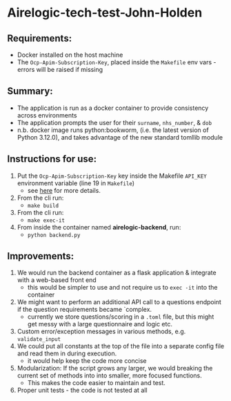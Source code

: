 # Airelogic-tech-test-John-Holden

## Requirements:
- Docker installed on the host machine
- The `Ocp-Apim-Subscription-Key`, placed inside the `Makefile` env vars - errors will be raised if missing

## Summary:
- The application is run as a docker container to provide consistency across environments
- The application prompts the user for their `surname`, `nhs_number`, & `dob`
- n.b. docker image runs python:bookworm, (i.e. the latest version of Python 3.12.0), and takes advantage of the new standard tomllib module


## Instructions for use:
1. Put the `Ocp-Apim-Subscription-Key` key inside the Makefile `API_KEY` environment variable (line 19 in `Makefile`) 
    - see [here](https://github.com/airelogic/tech-test-portal/blob/main/T2-Lifestyle-Checker/Readme.md#api-details) for more details.
2. From the cli run:
    - `make build`
3. From the cli run:
    - `make exec-it`
4. From inside the container named **airelogic-backend**, run:
    - `python backend.py`


## Improvements:
1. We would run the backend container as a flask application & integrate with a web-based front end
    - this would be simpler to use and not require us to `exec -it` into the container
2. We might want to perform an additional API call to a questions endpoint if the question requirements became `complex.
    - currently we store questions/scoring in a `.toml` file, but this might get messy with a large questionnaire and logic etc. 
3. Custom error/exception messages in various methods, e.g. `validate_input`
4. We could put all constants at the top of the file into a separate config file and read them in during execution.
    - it would help keep the code more concise
5. Modularization: If the script grows any larger, we would breaking the current set of methods into into smaller, more focused functions. 
    - This makes the code easier to maintain and test.
6. Proper unit tests - the code is not tested at all
